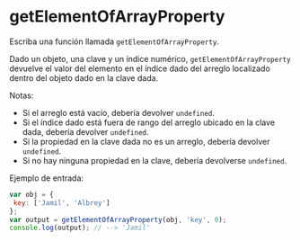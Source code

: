 # getElementOfArrayProperty

Escriba una función llamada `getElementOfArrayProperty`.

Dado un objeto, una clave y un índice numérico, `getElementOfArrayProperty` devuelve el valor del elemento en el índice dado del arreglo localizado dentro del objeto dado en la clave dada.

Notas:
* Si el arreglo está vacío, debería devolver `undefined`.
* Si el índice dado está fuera de rango del arreglo ubicado en la clave dada, debería devolver `undefined`.
* Si la propiedad en la clave dada no es un arreglo, debería devolver `undefined`.
* Si no hay ninguna propiedad en la clave, debería devolverse `undefined`. 

Ejemplo de entrada:

```js
var obj = {
 key: ['Jamil', 'Albrey']
};
var output = getElementOfArrayProperty(obj, 'key', 0);
console.log(output); // --> 'Jamil'
```
